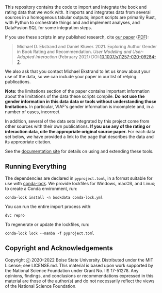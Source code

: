 This repository contains the code to import and integrate the book and rating data that we work
with. It imports and integrates data from several sources in a homogenous tabular outputs; import
scripts are primarily Rust, with Python to orchestrate things and and implement analyses, and
DataFusion SQL for some integration steps.

If you use these scripts in any published research, cite [our paper][paper] ([PDF][]):

[paper]: https://md.ekstrandom.net/pubs/bag-extended
[PDF]: https://md.ekstrandom.net/pubs/bag2-preprint.pdf

> Michael D. Ekstrand and Daniel Kluver. 2021. Exploring Author Gender in Book Rating and Recommendation. <cite>User Modeling and User-Adapted Interaction</cite> (February 2021) DOI:[10.1007/s11257-020-09284-2](https://doi.org/10.1007/s11257-020-09284-2).

We also ask that you contact Michael Ekstrand to let us know about your use of the data, so we can
include your paper in our list of relying publications.

**Note:** the limitations section of the paper contains important information about
the limitations of the data these scripts compile.  **Do not use the gender information
in this data data or tools without understanding those limitations**.  In particular,
VIAF's gender information is incomplete and, in a number of cases, incorrect.

In addition, several of the data sets integrated by this project come from other sources
with their own publications.  **If you use any of the rating or interaction data, cite the
appropriate original source paper.**  For each data set below, we have provided a link to the
page that describes the data and its appropriate citation.

See the [documentation site](https://bookdata.piret.info) for details on using and extending
these tools.

## Running Everything

The dependencies are declared in `pyproject.toml`, in a format suitable for use with
[conda-lock][].  We provide lockfiles for Windows, macOS, and Linux; to create a Conda
environment, run:

    conda-lock install -n bookdata conda-lock.yml

You can run the entire import process with:

    dvc repro

To regenerate or update the lockfiles, run:

    conda-lock lock --mamba -f pyproject.toml

[conda-lock]: https://github.com/conda-incubator/conda-lock/

## Copyright and Acknowledgements

Copyright ⓒ 2020–2022 Boise State University.  Distributed under the MIT
License; see LICENSE.md. This material is based upon work supported by the
National Science Foundation under Grant No. IIS 17-51278. Any opinions,
findings, and conclusions or recommendations expressed in this material are
those of the author(s) and do not necessarily reflect the views of the National
Science Foundation.
